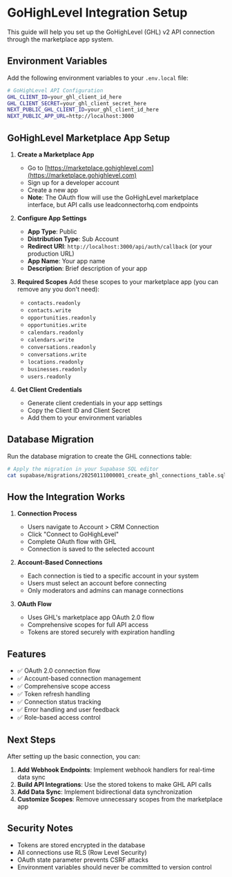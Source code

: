 # GoHighLevel Integration Setup

This guide will help you set up the GoHighLevel (GHL) v2 API connection through the marketplace app system.

## Environment Variables

Add the following environment variables to your `.env.local` file:

```bash
# GoHighLevel API Configuration
GHL_CLIENT_ID=your_ghl_client_id_here
GHL_CLIENT_SECRET=your_ghl_client_secret_here
NEXT_PUBLIC_GHL_CLIENT_ID=your_ghl_client_id_here
NEXT_PUBLIC_APP_URL=http://localhost:3000
```

## GoHighLevel Marketplace App Setup

1. **Create a Marketplace App**
   - Go to [https://marketplace.gohighlevel.com](https://marketplace.gohighlevel.com)
   - Sign up for a developer account  
   - Create a new app
   - **Note**: The OAuth flow will use the GoHighLevel marketplace interface, but API calls use leadconnectorhq.com endpoints

2. **Configure App Settings**
   - **App Type**: Public
   - **Distribution Type**: Sub Account
   - **Redirect URI**: `http://localhost:3000/api/auth/callback` (or your production URL)
   - **App Name**: Your app name
   - **Description**: Brief description of your app

3. **Required Scopes**
   Add these scopes to your marketplace app (you can remove any you don't need):
   - `contacts.readonly`
   - `contacts.write`
   - `opportunities.readonly`
   - `opportunities.write`
   - `calendars.readonly`
   - `calendars.write`
   - `conversations.readonly`
   - `conversations.write`
   - `locations.readonly`
   - `businesses.readonly`
   - `users.readonly`

4. **Get Client Credentials**
   - Generate client credentials in your app settings
   - Copy the Client ID and Client Secret
   - Add them to your environment variables

## Database Migration

Run the database migration to create the GHL connections table:

```bash
# Apply the migration in your Supabase SQL editor
cat supabase/migrations/20250111000001_create_ghl_connections_table.sql
```

## How the Integration Works

1. **Connection Process**
   - Users navigate to Account > CRM Connection
   - Click "Connect to GoHighLevel"
   - Complete OAuth flow with GHL
   - Connection is saved to the selected account

2. **Account-Based Connections**
   - Each connection is tied to a specific account in your system
   - Users must select an account before connecting
   - Only moderators and admins can manage connections

3. **OAuth Flow**
   - Uses GHL's marketplace app OAuth 2.0 flow
   - Comprehensive scopes for full API access
   - Tokens are stored securely with expiration handling

## Features

- ✅ OAuth 2.0 connection flow
- ✅ Account-based connection management
- ✅ Comprehensive scope access
- ✅ Token refresh handling
- ✅ Connection status tracking
- ✅ Error handling and user feedback
- ✅ Role-based access control

## Next Steps

After setting up the basic connection, you can:

1. **Add Webhook Endpoints**: Implement webhook handlers for real-time data sync
2. **Build API Integrations**: Use the stored tokens to make GHL API calls
3. **Add Data Sync**: Implement bidirectional data synchronization
4. **Customize Scopes**: Remove unnecessary scopes from the marketplace app

## Security Notes

- Tokens are stored encrypted in the database
- All connections use RLS (Row Level Security)
- OAuth state parameter prevents CSRF attacks
- Environment variables should never be committed to version control 